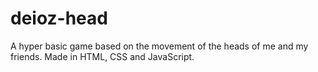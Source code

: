 # deioz-head
A hyper basic game based on the movement of the heads of me and my friends. Made in HTML, CSS and JavaScript.
